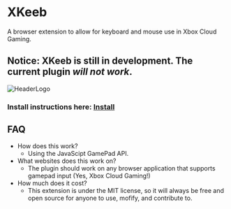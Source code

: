 # XKeeb
A browser extension to allow for keyboard and mouse use in Xbox Cloud Gaming.

## Notice: XKeeb is still in development. The current plugin *will not work*.

![HeaderLogo](https://github.com/perryMELENOHRST/XKeeb/assets/84308737/a68e3213-a787-4644-a31e-037b1f40f6dc)
### Install instructions here: [Install](https://github.com/perryMELENOHRST/XKeeb/wiki/Install) 

## FAQ
- How does this work?
  - Using the JavaScipt GamePad API.
- What websites does this work on?
  - The plugin should work on any browser application that supports gamepad input (Yes, Xbox Cloud Gaming!)
- How much does it cost?
  - This extension is under the MIT license, so it will always be free and open source for anyone to use, mofify, and contribute to.
